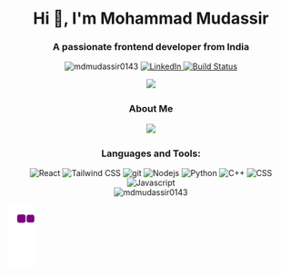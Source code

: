 <h1 align="center">Hi 👋, I'm Mohammad Mudassir</h1>
<h3 align="center">A passionate frontend developer from India</h3>
<!-- <img align="right" alt="Coding" width="400"  src="https://cdn.dribbble.com/users/1162077/screenshots/3848914/programmer.gif"> -->

<div align="center"> <img src="https://komarev.com/ghpvc/?username=mdmudassir0143&label=Profile%20views&color=0e75b6&style=flat" alt="mdmudassir0143" />
    <a href="https://www.linkedin.com/in/mohammad-mudassir-b788a41ab/">
        <img src="https://img.shields.io/badge/-LinkedIn-black.svg?style=flat-square&logo=linkedin&colorB=555" alt="LinkedIn" />
    </a>
        <a href="https://github.com/mdmudassir0143/mdmudassir0143/graphs/contributors">
        <img src="https://img.shields.io/badge/contributors-1-orange.svg?style=flat-square" alt="Build Status" />
    </a>
</div> 
<p align="center">
  <img width="660" src="https://github-profile-trophy.vercel.app/?username=mdmudassir0143&theme=onedark&row=1&column=8">
</p>

<h3 align="center"> About Me </h3>
<div align="center"><img src = "https://media0.giphy.com/media/KDDpcKigbfFpnejZs6/giphy.gif?cid=ecf05e47oy6f4zjs8g1qoiystc56cu7r9tb8a1fe76e05oty&rid=giphy.gif" width = 100px></div>
<h3 align="center">Languages and Tools:</h3>
<div align="center">
  <img alt="React" src="https://img.shields.io/badge/-React-45b8d8?style=flat-square&logo=react&logoColor=white" />
  <img alt="Tailwind CSS" src="https://img.shields.io/badge/-Tailwind_CSS-06B6D4?style=flat-square&logo=tailwindcss&logoColor=white" />
  <img alt="git" src="https://img.shields.io/badge/-Git-F05032?style=flat-square&logo=git&logoColor=white" />
  <img alt="Nodejs" src="https://img.shields.io/badge/-Nodejs-43853d?style=flat-square&logo=Node.js&logoColor=white" />
  <img alt="Python" src="https://img.shields.io/badge/-Python-f1c40f?style=flat-square&logo=Python" />
  <img alt="C++" src="https://img.shields.io/badge/-C++-2c3e50?style=flat-square&logo=C&logoColor=white" />
  <img alt="CSS" src="https://img.shields.io/badge/-CSS-2980b9?style=flat-square&logo=css3&logoColor=white" />
  <img alt="Javascript" src="https://img.shields.io/badge/-Javascript-34495e?style=flat-square&logo=javascript" />
</div>

<div align="center"><img src="https://github-readme-streak-stats.herokuapp.com/?user=mdmudassir0143&" alt="mdmudassir0143" /></div>

![snake gif](https://github.com/mdmudassir0143/mdmudassir0143/blob/output/github-contribution-grid-snake.gif)

